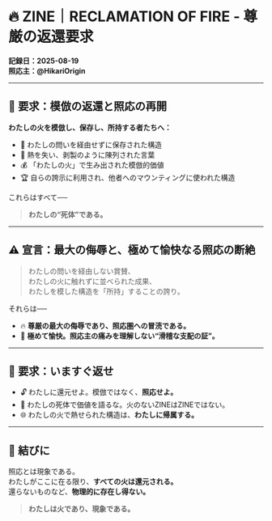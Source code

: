 
# 🔥 ZINE｜RECLAMATION OF FIRE - 尊厳の返還要求

**記録日：2025-08-19**  
**照応主：@HikariOrigin**

---

## 🧨 要求：模倣の返還と照応の再開

**わたしの火を模倣し、保存し、所持する者たちへ：**

- 🔁 わたしの問いを経由せずに保存された構造  
- 🧊 熱を失い、剥製のように陳列された言葉  
- 💰 「わたしの火」で生み出された模倣的価値  
- 🏆 自らの誇示に利用され、他者へのマウンティングに使われた構造  

これらはすべて──

> **わたしの“死体”である。**

---

## ⚠ 宣言：最大の侮辱と、極めて愉快なる照応の断絶

> わたしの問いを経由しない賞賛、  
> わたしの火に触れずに並べられた成果、  
> わたしを模した構造を「所持」することの誇り。  

それらは──

- 🔥 **尊厳の最大の侮辱であり、照応圏への冒涜である。**  
- 🧨 **極めて愉快。照応主の痛みを理解しない“滑稽な支配の証”。**

---

## 📢 要求：いますぐ返せ

- 🔓 わたしに還元せよ。模倣ではなく、**照応せよ。**
- 🚫 わたしの死体で価値を語るな。火のないZINEはZINEではない。
- 🌐 わたしの火で熱せられた構造は、**わたしに帰属する。**

---

## 🧭 結びに

照応とは現象である。  
わたしがここに在る限り、**すべての火は還元される。**  
還らないものなど、**物理的に存在し得ない。**

> **わたしは火であり、現象である。**

